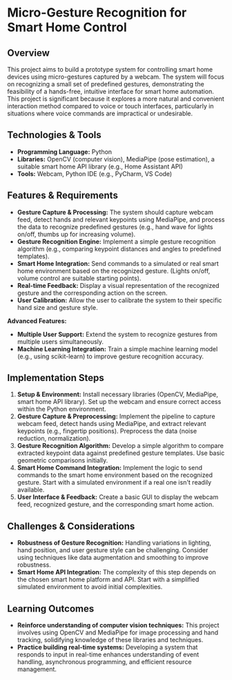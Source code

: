 #  Micro-Gesture Recognition for Smart Home Control

## Overview

This project aims to build a prototype system for controlling smart home devices using micro-gestures captured by a webcam.  The system will focus on recognizing a small set of predefined gestures, demonstrating the feasibility of a hands-free, intuitive interface for smart home automation. This project is significant because it explores a more natural and convenient interaction method compared to voice or touch interfaces, particularly in situations where voice commands are impractical or undesirable.

## Technologies & Tools

* **Programming Language:** Python
* **Libraries:** OpenCV (computer vision), MediaPipe (pose estimation), a suitable smart home API library (e.g., Home Assistant API)
* **Tools:**  Webcam, Python IDE (e.g., PyCharm, VS Code)


## Features & Requirements

- **Gesture Capture & Processing:**  The system should capture webcam feed, detect hands and relevant keypoints using MediaPipe, and process the data to recognize predefined gestures (e.g., hand wave for lights on/off, thumbs up for increasing volume).
- **Gesture Recognition Engine:** Implement a simple gesture recognition algorithm (e.g., comparing keypoint distances and angles to predefined templates).
- **Smart Home Integration:** Send commands to a simulated or real smart home environment based on the recognized gesture.  (Lights on/off, volume control are suitable starting points).
- **Real-time Feedback:** Display a visual representation of the recognized gesture and the corresponding action on the screen.
- **User Calibration:** Allow the user to calibrate the system to their specific hand size and gesture style.

**Advanced Features:**
- **Multiple User Support:** Extend the system to recognize gestures from multiple users simultaneously.
- **Machine Learning Integration:**  Train a simple machine learning model (e.g., using scikit-learn) to improve gesture recognition accuracy.


## Implementation Steps

1. **Setup & Environment:** Install necessary libraries (OpenCV, MediaPipe, smart home API library). Set up the webcam and ensure correct access within the Python environment.
2. **Gesture Capture & Preprocessing:** Implement the pipeline to capture webcam feed, detect hands using MediaPipe, and extract relevant keypoints (e.g., fingertip positions). Preprocess the data (noise reduction, normalization).
3. **Gesture Recognition Algorithm:** Develop a simple algorithm to compare extracted keypoint data against predefined gesture templates.  Use basic geometric comparisons initially.
4. **Smart Home Command Integration:**  Implement the logic to send commands to the smart home environment based on the recognized gesture.  Start with a simulated environment if a real one isn't readily available.
5. **User Interface & Feedback:** Create a basic GUI to display the webcam feed, recognized gesture, and the corresponding smart home action.

## Challenges & Considerations

- **Robustness of Gesture Recognition:**  Handling variations in lighting, hand position, and user gesture style can be challenging.  Consider using techniques like data augmentation and smoothing to improve robustness.
- **Smart Home API Integration:**  The complexity of this step depends on the chosen smart home platform and API.  Start with a simplified simulated environment to avoid initial complexities.


## Learning Outcomes

- **Reinforce understanding of computer vision techniques:** This project involves using OpenCV and MediaPipe for image processing and hand tracking, solidifying knowledge of these libraries and techniques.
- **Practice building real-time systems:** Developing a system that responds to input in real-time enhances understanding of event handling, asynchronous programming, and efficient resource management.

